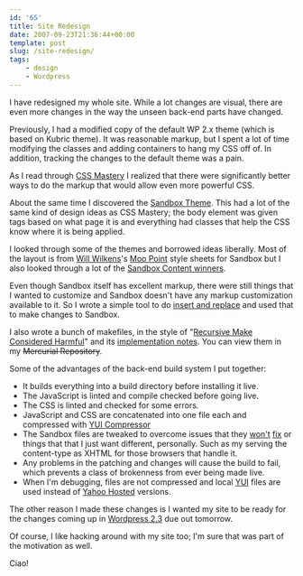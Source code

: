 ```yaml
---
id: '65'
title: Site Redesign
date: 2007-09-23T21:36:44+00:00
template: post
slug: /site-redesign/
tags:
    - design
    - Wordpress
---
```


I have redesigned my whole site. While a lot changes are visual, there are
even more changes in the way the unseen back-end parts have changed.

Previously, I had a modified copy of the default WP 2.x theme (which is based
on Kubric theme). It was reasonable markup, but I spent a lot of time
modifying the classes and adding containers to hang my CSS off of. In
addition, tracking the changes to the default theme was a pain.<!-- more -->

As I read through [CSS Mastery](https://amzn.to/2I3YKXd) I realized that there
were significantly better ways to do the markup that would allow even more
powerful CSS.

About the same time I discovered the
[Sandbox Theme](http://www.plaintxt.org/themes/sandbox/). This had a lot of
the same kind of design ideas as CSS Mastery; the body element was given tags
based on what page it is and everything had classes that help the CSS know
where it is being applied.

I looked through some of the themes and borrowed ideas liberally. Most of the
layout is from [Will Wilkens](http://iamww.com/)'s
[Moo Point](http://iamww.com/wordpress-theme-moo-point) style sheets for
Sandbox but I also looked through a lot of the
[Sandbox Content winners](http://www.sndbx.org/2007/08/07/and-the-winners-are/).

Even though Sandbox itself has excellent markup, there were still things that
I wanted to customize and Sandbox doesn't have any markup customization
available to it. So I wrote a simple tool to do
[insert and replace](http://hg.gerf.org/docwhat.web/file/theme/bin/insert) and
used that to make changes to Sandbox.

I also wrote a bunch of makefiles, in the style of
"[Recursive Make Considered Harmful](http://miller.emu.id.au/pmiller/books/rmch/)"
and its
[implementation notes](http://www.xs4all.nl/~evbergen/nonrecursive-make.html).
You can view them in my ~~Mercurial Repository~~.

Some of the advantages of the back-end build system I put together:

-   It builds everything into a build directory before installing it live.
-   The JavaScript is linted and compile checked before going live.
-   The CSS is linted and checked for some errors.
-   JavaScript and CSS are concatenated into one file each and compressed with
    [YUI Compressor](http://www.julienlecomte.net/blog/2007/08/13/introducing-the-yui-compressor/)
-   The Sandbox files are tweaked to overcome issues that they
    [won't](http://code.google.com/p/sandbox-theme/issues/detail?id=40)
    [fix](http://code.google.com/p/sandbox-theme/issues/detail?id=41) or
    things that that I just want different, personally. Such as my serving the
    content-type as XHTML for those browsers that handle it.
-   Any problems in the patching and changes will cause the build to fail,
    which prevents a class of brokenness from ever being made live.
-   When I'm debugging, files are not compressed and local
    [YUI](http://developer.yahoo.com/yui/) files are used instead of
    [Yahoo Hosted](http://developer.yahoo.com/yui/articles/hosting/) versions.

The other reason I made these changes is I wanted my site to be ready for the
changes coming up in [Wordpress 2.3](http://codex.wordpress.org/Version_2.3)
due out tomorrow.

Of course, I like hacking around with my site too; I'm sure that was part of
the motivation as well.

Ciao!
